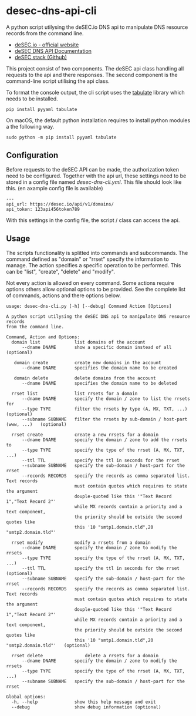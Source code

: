 # desec-dns-api-cli

A python script utilysing the deSEC.io DNS api to manipulate DNS resource records from the command line.

* [deSEC.io - official website](https://desec.io)
* [deSEC DNS API Documentation](https://desec.io/docs.html)
* [deSEC stack (Github)](https://github.com/desec-io/desec-stack)

This project consist of two components. The deSEC api class handling all requests to the api and there responses. The second component is the command-line script utilising the api class. 

To format the console output, the cli script uses the [tabulate](https://bitbucket.org/astanin/python-tabulate) library which needs to be installed.

    pip install pyyaml tabulate

On macOS, the default python installation requires to install python modules a the following way. 

    sudo python -m pip install pyyaml tabulate


## Configuration

Before requests to the deSEC API can be made, the authorization token need to be configured. Together with the api url, these settings need to be stored in a config file named *desec-dns-cli.yml*. This file should look like this. (en axample config file is available)

    ---
    api_url: https://desec.io/api/v1/domains/
    api_token: 123api456token789

With this settings in the config file, the script / class can access the api.



## Usage 

The scripts functionality is splitted into commands and subcommands. The command defined as "domain" or "rrset" specify the information to manage. The action specifies a specific operation to be performed. This can be "list", "create", "delete" and "modify". 

Not every action is allowed on every command. Some actions require options others allow optional options to be provided. See the complete list of commands, actions and there options below.

    usage: desec-dns-cli.py [-h] [--debug] Command Action [Options]
     
    A python script utilysing the deSEC DNS api to manipulate DNS resource records
    from the command line.
     
    Command, Action and Options:
      domain list             list domains of the account
          --dname DNAME       show a specific domain instead of all   (optional)
     
       domain create          create new domains in the account
          --dname DNAME       specifies the domain name to be created
     
       domain delete          delete domains from the account
          --dname DNAME       specifies the domain name to be deleted
     
      rrset list              list rrsets for a domain
          --dname DNAME       specify the domain / zone to list the rrsets for
          --type TYPE         filter the rrsets by type (A, MX, TXT, ...)   (optional)
          --subname SUBNAME   filter the rrsets by sub-domain / host-part (www, ...)   (optional)
     
      rrset create            create a new rrsets for a domain
          --dname DNAME       specify the domain / zone to add the rrsets to
          --type TYPE         specify the type of the rrset (A, MX, TXT, ...)
          --ttl TTL           specify the ttl in seconds for the rrset
          --subname SUBNAME   specify the sub-domain / host-part for the rrset
          --records RECORDS   specify the records as comma separated list. Text records
                              must contain quotes which requires to state the argument
                              douple-quoted like this '"Text Record 1","Text Record 2"'
                              while MX records contain a priority and a text component,
                              the priority should be outside the second quotes like
                              this '10 "smtp1.domain.tld",20 "smtp2.domain.tld"'
     
      rrset modify            modify a rrsets from a domain
          --dname DNAME       specify the domain / zone to modify the rrsets
          --type TYPE         specify the type of the rrset (A, MX, TXT, ...)
          --ttl TTL           specify the ttl in seconds for the rrset   (optional)
          --subname SUBNAME   specify the sub-domain / host-part for the rrset
          --records RECORDS   specify the records as comma separated list. Text records
                              must contain quotes which requires to state the argument
                              douple-quoted like this '"Text Record 1","Text Record 2"'
                              while MX records contain a priority and a text component,
                              the priority should be outside the second quotes like
                              this '10 "smtp1.domain.tld",20 "smtp2.domain.tld"'   (optional)
        
      rrset delete                delete a rrsets for a domain
          --dname DNAME       specify the domain / zone to modify the rrsets
          --type TYPE         specify the type of the rrset (A, MX, TXT, ...)
          --subname SUBNAME   specify the sub-domain / host-part for the rrset
     
    Global options:
      -h, --help              show this help message and exit
      --debug                 show debug information (optional)
    
    
